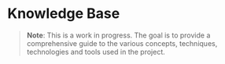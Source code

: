 # Knowledge Base

> **Note**: This is a work in progress. The goal is to provide a comprehensive guide to the various concepts, techniques, technologies and tools used in the project.
